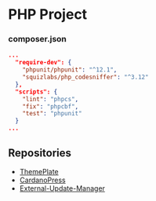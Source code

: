 # PHP Project

### composer.json
```json
...
  "require-dev": {
    "phpunit/phpunit": "^12.1",
    "squizlabs/php_codesniffer": "^3.12"
  },
  "scripts": {
    "lint": "phpcs",
    "fix": "phpcbf",
    "test": "phpunit"
  }
...
```

## Repositories

* [ThemePlate](https://github.com/ThemePlate)
* [CardanoPress](https://github.com/CardanoPress)
* [External-Update-Manager](https://github.com/kermage/External-Update-Manager)
